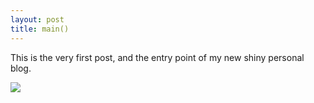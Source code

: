 ```yaml
---
layout: post
title: main()
---
```


This is the very first post, and the entry point of my new shiny personal blog.

<img src="https://scontent.fbud1-1.fna.fbcdn.net/t31.0-8/11754297_1476212542691459_9091259777194613879_o.jpg"/>